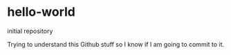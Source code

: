 # hello-world
initial repository

Trying to understand this Github stuff so I know if I am going to commit to it.

